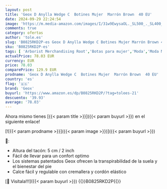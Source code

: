 ```yaml
---
layout: post
title: 'Geox D Anylla Wedge C  Botines Mujer  Marrón Brown  40 EU'
date: 2024-09-29 22:24:54
image: 'https://m.media-amazon.com/images/I/31w9EwysaOL._SL500_._SL400_.jpg'
comments: true
category: ofertas
author: 'tole.es'
slug: 'B0825RKD2P-es Geox D Anylla Wedge C Botines Mujer Marrón Brown 40 EU'
sku: 'B0825RKD2P-es'
tags: [ 'Arborist Merchandising Root','Botas para mujer','Moda','Moda Mujer','Self Service','Shoes | Co-gender | Boots','Softlines | Shoes | Co-gender','Special Features Stores','Zapatos para mujer','botines','c8538d25-3af9-48d3-aeff-5f3ce5572a36_0','c8538d25-3af9-48d3-aeff-5f3ce5572a36_3901','geox','🇪🇸', ]
actualPrice: 78.03 EUR
currency: EUR
price: 78.03
comparePrice: 129.9 EUR
prodname: 'Geox D Anylla Wedge C  Botines Mujer  Marrón Brown  40 EU'
country: 'es'
flag: '🇪🇸'
brand: 'Geox'
buyurl: 'https://www.amazon.es/dp/B0825RKD2P/?tag=tolees-21'
descuento: '39.93'
average: '78.03'
---
```


Ahora mismo tienes [{{< param title >}}]({{< param buyurl >}}) en el siguiente enlace!

[![{{< param prodname >}}]({{< param image >}})]({{< param buyurl >}})

🔎:

- Altura del tacón: 5 cm / 2 inch
- Fácil de llevar para un confort optimo
- Los sistemas patentados Geox ofrecen la transpirabilidad de la suela y el bienestar del pie
- Calce fácil y regulable con cremallera y cordón elástico

[🛒 Visítala!!!]({{< param buyurl >}})
{{<world>}}B0825RKD2P{{</world>}}
